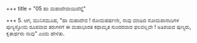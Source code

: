 +++
title = "05 ಹಾ ಮಹಾದೇವಾಯಿದೆನ್ತೈ"

+++
5. ಆಗ, ಮುನಿಸಮೂಹ, "ಹಾ ಮಹಾದೇವ ! ರೋಮಹರ್ಷಣೀ, ನಾವು ಮಾಡಿದ ಸೋಮಪಾನಾದಿಗಳ ಪುಣ್ಯಸ್ತೋಮ ರೂಪವಾದ ತರುಗಳಿಗೆ ಈ ಮಹಾಭಾರತ ಕಥಾಮೃತ ಸುಂದರವಾದ ಫಲವಲ್ಲವೇ ! ಅತಿಶಯದ ಪುಣ್ಯರು, ಕೃತಾರ್ಥರು ನಾವು" ಎಂದು ಹೇಳಿತು.